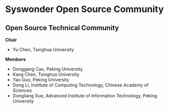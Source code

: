 # Syswonder Open Source Community

## Open Source Technical Community

**Chair**

- Yu Chen, Tsinghua University

**Members**

- Donggang Cao, Peking University
- Kang Chen, Tsinghua University 
- Yao Guo, Peking University
- Dong Li, Institute of Computing Technology, Chinese Academy of Sciences
- Dongliang Xue, Advanced Institute of Information Technology, Peking University


